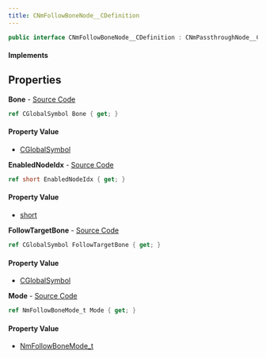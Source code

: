 ```yaml
---
title: CNmFollowBoneNode__CDefinition
---
```


```csharp
public interface CNmFollowBoneNode__CDefinition : CNmPassthroughNode__CDefinition, CNmPoseNode__CDefinition, CNmGraphNode__CDefinition, ISchemaClass<CNmGraphNode__CDefinition>, ISchemaClass<CNmPoseNode__CDefinition>, ISchemaClass<CNmPassthroughNode__CDefinition>, ISchemaClass<CNmFollowBoneNode__CDefinition>, ISchemaField, ISchemaClass, INativeHandle
```

#### Implements

## Properties

**Bone** - [Source Code](https://github.com/swiftly-solution/swiftlys2/blob/master/managed/src/SwiftlyS2.Generated/Schemas/Interfaces/CNmFollowBoneNode__CDefinition.cs#L16)

```csharp
ref CGlobalSymbol Bone { get; }
```

#### Property Value

- [CGlobalSymbol](/docs/api/shared/natives/cglobalsymbol)

**EnabledNodeIdx** - [Source Code](https://github.com/swiftly-solution/swiftlys2/blob/master/managed/src/SwiftlyS2.Generated/Schemas/Interfaces/CNmFollowBoneNode__CDefinition.cs#L20)

```csharp
ref short EnabledNodeIdx { get; }
```

#### Property Value

- [short](https://learn.microsoft.com/dotnet/api/system.int16)

**FollowTargetBone** - [Source Code](https://github.com/swiftly-solution/swiftlys2/blob/master/managed/src/SwiftlyS2.Generated/Schemas/Interfaces/CNmFollowBoneNode__CDefinition.cs#L18)

```csharp
ref CGlobalSymbol FollowTargetBone { get; }
```

#### Property Value

- [CGlobalSymbol](/docs/api/shared/natives/cglobalsymbol)

**Mode** - [Source Code](https://github.com/swiftly-solution/swiftlys2/blob/master/managed/src/SwiftlyS2.Generated/Schemas/Interfaces/CNmFollowBoneNode__CDefinition.cs#L22)

```csharp
ref NmFollowBoneMode_t Mode { get; }
```

#### Property Value

- [NmFollowBoneMode_t](/docs/api/shared/schemadefinitions/nmfollowbonemode_t)

